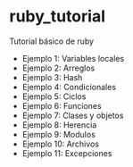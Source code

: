 # ruby_tutorial
Tutorial básico de ruby
- Ejemplo 1: Variables locales
- Ejemplo 2: Arreglos
- Ejemplo 3: Hash
- Ejemplo 4: Condicionales
- Ejemplo 5: Ciclos
- Ejemplo 6: Funciones
- Ejemplo 7: Clases y objetos
- Ejemplo 8: Herencia
- Ejemplo 9: Modulos
- Ejemplo 10: Archivos
- Ejemplo 11: Excepciones